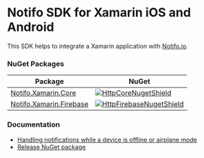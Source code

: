 # Notifo SDK for Xamarin iOS and Android
This SDK helps to integrate a Xamarin application with [Notifo.io](https://www.notifo.io/).

### NuGet Packages
| Package | NuGet | 
|--------|--------|
| [Notifo.Xamarin.Core](HttpCoreNuget) | [![HttpCoreNugetShield]][HttpCoreNuget] | 
| [Notifo.Xamarin.Firebase](HttpFirebaseNuget) | [![HttpFirebaseNugetShield]][HttpFirebaseNuget] | 


### Documentation
* [Handling notifications while a device is offline or airplane mode](docs/offline-device-handling.md)
* [Release NuGet package](docs/release-nuget.md)


[HttpCoreNugetShield]: https://img.shields.io/nuget/v/Notifo.Xamarin.Core
[HttpCoreNuget]: https://www.nuget.org/packages/Notifo.Xamarin.Core
[HttpFirebaseNugetShield]: https://img.shields.io/nuget/v/Notifo.Xamarin.Firebase
[HttpFirebaseNuget]: https://www.nuget.org/packages/Notifo.Xamarin.Firebase
